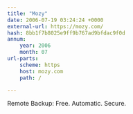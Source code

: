 ```yaml
---
title: "Mozy"
date: 2006-07-19 03:24:24 +0000
external-url: https://mozy.com/
hash: 8bb1f7b8025e9ff9b767ad9bfdac9f0d
annum:
    year: 2006
    month: 07
url-parts:
    scheme: https
    host: mozy.com
    path: /

---
```


Remote Backup: Free. Automatic. Secure.

